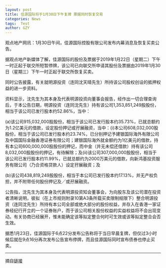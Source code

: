 ```yaml
---
layout: post
title: 佳源国际将于1月30日下午复牌 票据同时恢复交易
categories: News
tags:  Test
author: GZY
---
```


观点地产网讯：1月30日午间，佳源国际控股有限公司发布内幕消息及恢复买卖公告。

据观点地产新媒体了解，佳源国际的股份及票据于2019年1月22日（星期二）下午一时正起于联交所短暂停牌，该公司已向联交所申请其股份及票据由2019年1月30日（星期三）下午一时正起于联交所恢复买卖。

同时公告披露，有关就明源投资（连同沈天晴先生）所持该公司股权创设的抵押权益的进一步资料。

资料显示，沈先生为其本身及代表明源投资向董事会报告，经作出一切合理查询后，于本公告日期，明源投资（连同沈先生）持有该公司1,353,851,249股股份，相当于该公司已发行股本约52.86%，当中：

(a)该公司915,032,000股股份，相当于该公司已发行股本约35.73%，已就总额约为1.2亿美元的借款，设定股份押记或孖展融资，当中：(i)本公司608,032,000股股份，相当于该公司已发行股本约23.74%，已分别押记予建银国际海外有限公司及中国国际金融香港证券有限公司；建银国际海外就金额约为1亿美元的借款，持有本公司600,000,000股股份的押记，而中金（并无未偿还借款）持有该公司8,032,000股股份的押记，有待解除；及(ii)该公司307,000,000股股份，相当于该公司已发行股本约11.99%，已就总额约为2000万美元的借款，向新鸿基投资服务有限公司（乃合资格贷款人）设定孖展融资；及

(b)该公司438,819,249股股份，相当于本公司已发行股本约17.13%，并无产权负担，并不附带任何股份押记及╱或孖展融资。

公告指，沈先生为其本身及代表明源投资知会董事会，为向股东及该公司潜在投资者清晰说明，彼拟（在上市规则附录10第A3条所载买卖限制规限下）整合明源投资（连同沈先生）所持有本公司全部或绝大部分的股份权益，并存入在香港一家证券经纪行开立的一个证券账户，而于该公司相关股份权益的实益权益将不会出现变动。有关协商已经展开，惟未能确定该等拟定整合何时可生效或该等拟定整合会否生效。

据悉1月23日，佳源国际于6点22分发布公告称将于当日早晨复牌，但仅过3小时候后就在9点16分再次发布公告宣布停牌，而且佳源国际同时宣布债券也停止买卖。

*****

摘自[链接](http://house.qq.com/a/20190131/004149.htm)